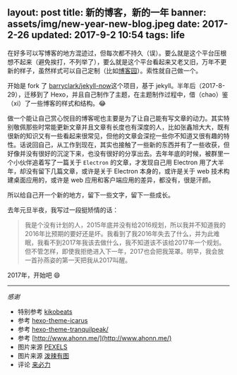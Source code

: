 
layout: post
title: 新的博客，新的一年
banner: assets/img/new-year-new-blog.jpeg
date: 2017-2-26
updated: 2017-9-2 10:54
tags: life
---

在好多可以写博客的地方混迹过，但每次都不持久（误）。要么就是这个平台压根想不起来（避免挨打，不列举了），要么就是这个平台看起来又老又旧，万年不更新的样子，虽然样式可以自己定制（比如[博客园](http://www.cnblogs.com/zjzhome/)）。索性就自己做一个。

开始是 fork 了 [barryclark/jekyll-now](https://github.com/barryclark/jekyll-now)这个项目，基于 jekyll。半年后（2017-8-29），迁移到了 Hexo，并且自己制作了主题，在主题制作过程中，借（chao）鉴（xi）了一些博客的样式和结构。:joy:

做一个能让自己赏心悦目的博客呢也主要是为了让自己能有写文章的动力。其实特别敬佩那些时常能更新文章并且文章有长度也有深度的人，比如张鑫旭大大，既有很新的知识又有一些看起来很常见，但他的文章会深挖一些你不知道又很有趣的特性。话说回自己，从工作到现在，其实也接触了一些新的东西并有了一些收获，但好像并没有很好的沉淀下来，也没有很好的分享出去。去年年底的时候，被群里一个小伙伴追着写了一篇关于 `Electron` 的文章，才发现自己用 Electron 用了大半年，却没有留下几篇文章，或许是关于 Electron 本身的，或许是关于 web 技术构建桌面应用的，或许是 web 应用和客户端应用的差异，都没有，很是汗颜。

所以给自己开一个新的地方，留下一些文字，留下一些成长。

去年元旦半夜，我写过一段挺矫情的话：

> 我是个没有计划的人，2015年底并没有给2016规划，所以我并不知道我的2016年比预期的要好还是坏。我看到了我2016年失去了什么，并为此难眠，我看不到2017年我该去做什么，我不知道该不该给2017年一个规划。但不管怎样，即使我拒绝进入下一年，2017也会把我笼罩。明早，我会放一首孙燕姿的第一天把我从2017叫醒。

2017年，开始吧 :smile:

---

*感谢*

* 特别参考 [kikobeats](https://kikobeats.com/)
* 参考 [hexo-theme-icarus](http://blog.zhangruipeng.me/hexo-theme-icarus/)
* 参考 [hexo-theme-tranquilpeak/](http://louisbarranqueiro.github.io/hexo-theme-tranquilpeak/)
* 参考 [http://www.ahonn.me/](http://www.ahonn.me/)
* 图片来源 [PEXELS](https://www.pexels.com/?ref=producthunt)
* 图片来源 [泼辣有图](http://www.polayoutu.com/collections)
* 评论 [来必力](https://livere.com/introduce)
